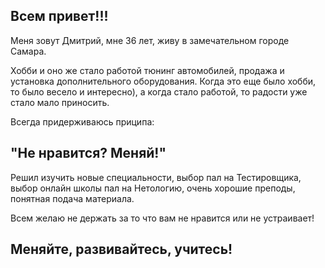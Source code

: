## Всем привет!!!

Меня зовут Дмитрий, мне 36 лет, живу в замечательном городе Самара.

Хобби и оно же стало работой тюнинг автомобилей, продажа и установка дополнительного оборудования. Когда это еще было хобби, то было весело и интересно), а когда стало работой, то радости уже стало мало приносить.

Всегда придерживаюсь приципа: 
## "Не нравится? Меняй!" 
Решил изучить новые специальности, выбор пал на Тестировщика, выбор онлайн школы пал на Нетологию, очень хорошие преподы, понятная подача материала. 

Всем желаю не держать за то что вам не нравится или не устраивает!
 ## Меняйте, развивайтесь, учитесь!
 




